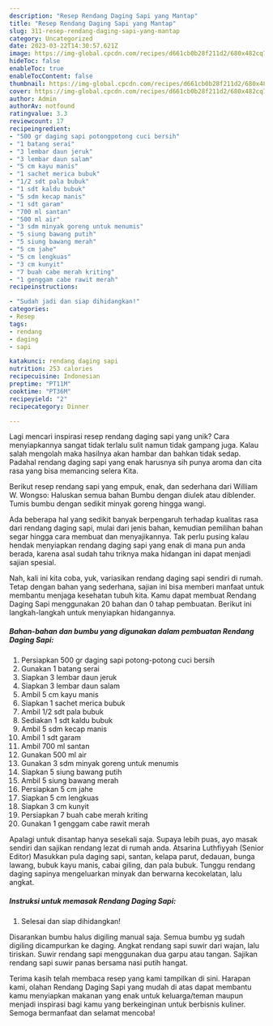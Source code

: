 ```yaml
---
description: "Resep Rendang Daging Sapi yang Mantap"
title: "Resep Rendang Daging Sapi yang Mantap"
slug: 311-resep-rendang-daging-sapi-yang-mantap
category: Uncategorized
date: 2023-03-22T14:30:57.621Z
image: https://img-global.cpcdn.com/recipes/d661cb0b28f211d2/680x482cq70/rendang-daging-sapi-foto-resep-utama.jpg
hideToc: false
enableToc: true
enableTocContent: false
thumbnail: https://img-global.cpcdn.com/recipes/d661cb0b28f211d2/680x482cq70/rendang-daging-sapi-foto-resep-utama.jpg
cover: https://img-global.cpcdn.com/recipes/d661cb0b28f211d2/680x482cq70/rendang-daging-sapi-foto-resep-utama.jpg
author: Admin
authorAv: notfound
ratingvalue: 3.3
reviewcount: 17
recipeingredient:
- "500 gr daging sapi potongpotong cuci bersih"
- "1 batang serai"
- "3 lembar daun jeruk"
- "3 lembar daun salam"
- "5 cm kayu manis"
- "1 sachet merica bubuk"
- "1/2 sdt pala bubuk"
- "1 sdt kaldu bubuk"
- "5 sdm kecap manis"
- "1 sdt garam"
- "700 ml santan"
- "500 ml air"
- "3 sdm minyak goreng untuk menumis"
- "5 siung bawang putih"
- "5 siung bawang merah"
- "5 cm jahe"
- "5 cm lengkuas"
- "3 cm kunyit"
- "7 buah cabe merah kriting"
- "1 genggam cabe rawit merah"
recipeinstructions:

- "Sudah jadi dan siap dihidangkan!"
categories:
- Resep
tags:
- rendang
- daging
- sapi

katakunci: rendang daging sapi 
nutrition: 253 calories
recipecuisine: Indonesian
preptime: "PT11M"
cooktime: "PT36M"
recipeyield: "2"
recipecategory: Dinner

---
```





Lagi mencari inspirasi resep rendang daging sapi yang unik? Cara menyiapkannya sangat tidak terlalu sulit namun tidak gampang juga. Kalau salah mengolah maka hasilnya akan hambar dan bahkan tidak sedap. Padahal rendang daging sapi yang enak harusnya sih punya aroma dan cita rasa yang bisa memancing selera Kita.





Berikut resep rendang sapi yang empuk, enak, dan sederhana dari William W. Wongso: Haluskan semua bahan Bumbu dengan diulek atau diblender. Tumis bumbu dengan sedikit minyak goreng hingga wangi.

Ada beberapa hal yang sedikit banyak berpengaruh terhadap kualitas rasa dari rendang daging sapi, mulai dari jenis bahan, kemudian pemilihan bahan segar hingga cara membuat dan menyajikannya. Tak perlu pusing kalau hendak menyiapkan rendang daging sapi yang enak di mana pun anda berada, karena asal sudah tahu triknya maka hidangan ini dapat menjadi sajian spesial.






Nah, kali ini kita coba, yuk, variasikan rendang daging sapi sendiri di rumah. Tetap dengan bahan yang sederhana, sajian ini bisa memberi manfaat untuk membantu menjaga kesehatan tubuh kita. Kamu dapat membuat Rendang Daging Sapi menggunakan 20 bahan dan 0 tahap pembuatan. Berikut ini langkah-langkah untuk menyiapkan hidangannya.

<!--inarticleads1-->

##### Bahan-bahan dan bumbu yang digunakan dalam pembuatan Rendang Daging Sapi:

1. Persiapkan 500 gr daging sapi potong-potong cuci bersih
1. Gunakan 1 batang serai
1. Siapkan 3 lembar daun jeruk
1. Siapkan 3 lembar daun salam
1. Ambil 5 cm kayu manis
1. Siapkan 1 sachet merica bubuk
1. Ambil 1/2 sdt pala bubuk
1. Sediakan 1 sdt kaldu bubuk
1. Ambil 5 sdm kecap manis
1. Ambil 1 sdt garam
1. Ambil 700 ml santan
1. Gunakan 500 ml air
1. Gunakan 3 sdm minyak goreng untuk menumis
1. Siapkan 5 siung bawang putih
1. Ambil 5 siung bawang merah
1. Persiapkan 5 cm jahe
1. Siapkan 5 cm lengkuas
1. Siapkan 3 cm kunyit
1. Persiapkan 7 buah cabe merah kriting
1. Gunakan 1 genggam cabe rawit merah


Apalagi untuk disantap hanya sesekali saja. Supaya lebih puas, ayo masak sendiri dan sajikan rendang lezat di rumah anda. Atsarina Luthfiyyah (Senior Editor) Masukkan pula daging sapi, santan, kelapa parut, dedauan, bunga lawang, bubuk kayu manis, cabai giling, dan pala bubuk. Tunggu rendang daging sapinya mengeluarkan minyak dan berwarna kecokelatan, lalu angkat. 

<!--inarticleads2-->

##### Instruksi untuk memasak Rendang Daging Sapi:


1. Selesai dan siap dihidangkan!

Disarankan bumbu halus digiling manual saja. Semua bumbu yg sudah digiling dicampurkan ke daging. Angkat rendang sapi suwir dari wajan, lalu tiriskan. Suwir rendang sapi menggunakan dua garpu atau tangan. Sajikan rendang sapi suwir panas bersama nasi putih hangat. 

Terima kasih telah membaca resep yang kami tampilkan di sini. Harapan kami, olahan Rendang Daging Sapi yang mudah di atas dapat membantu kamu menyiapkan makanan yang enak untuk keluarga/teman maupun menjadi inspirasi bagi kamu yang berkeinginan untuk berbisnis kuliner. Semoga bermanfaat dan selamat mencoba!
